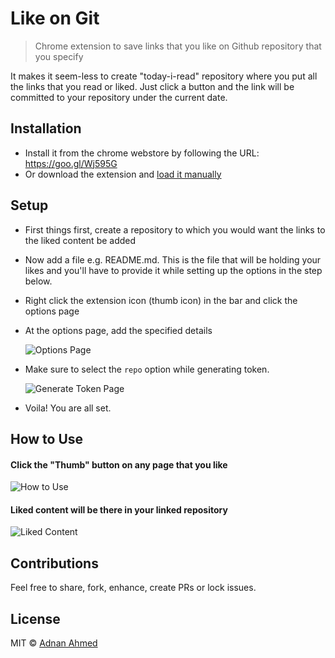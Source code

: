 # Like on Git
> Chrome extension to save links that you like on Github repository that you specify

It makes it seem-less to create "today-i-read" repository where you put all the links that you read or liked. Just click a button and the link will be committed to your repository under the current date.

## Installation

- Install it from the chrome webstore by following the URL: https://goo.gl/Wj595G
- Or download the extension and [load it manually](http://superuser.com/questions/247651/how-does-one-install-an-extension-for-chrome-browser-from-the-local-file-system/247654#247654)

## Setup

- First things first, create a repository to which you would want the links to the liked content be added
- Now add a file e.g. README.md. This is the file that will be holding your likes and you'll have to provide it while setting up the options in the step below.
- Right click the extension icon (thumb icon) in the bar and click the options page
- At the options page, add the specified details

  ![Options Page](http://i.imgur.com/0cdkfKx.png)

- Make sure to select the `repo` option while generating token.

  ![Generate Token Page](http://i.imgur.com/QJB9HGA.png)

- Voila! You are all set.

## How to Use

#### Click the "Thumb" button on any page that you like

![How to Use](http://i.imgur.com/Yczjy7e.png)

#### Liked content will be there in your linked repository

![Liked Content](http://i.imgur.com/C050TKB.png)


## Contributions

Feel free to share, fork, enhance, create PRs or lock issues.

## License

MIT &copy; [Adnan Ahmed](http://github.com/idnan)

